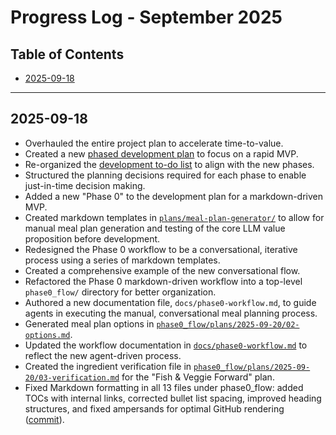 # Progress Log - September 2025

## Table of Contents
- [2025-09-18](#2025-09-18)

---

## 2025-09-18
- Overhauled the entire project plan to accelerate time-to-value.
- Created a new [phased development plan](../../plans/project-phases.md) to focus on a rapid MVP.
- Re-organized the [development to-do list](../../plans/development-todo.md) to align with the new phases.
- Structured the planning decisions required for each phase to enable just-in-time decision making.
- Added a new "Phase 0" to the development plan for a markdown-driven MVP.
- Created markdown templates in [`plans/meal-plan-generator/`](../../plans/meal-plan-generator/) to allow for manual meal plan generation and testing of the core LLM value proposition before development.
- Redesigned the Phase 0 workflow to be a conversational, iterative process using a series of markdown templates.
- Created a comprehensive example of the new conversational flow.
- Refactored the Phase 0 markdown-driven workflow into a top-level `phase0_flow/` directory for better organization.
- Authored a new documentation file, `docs/phase0-workflow.md`, to guide agents in executing the manual, conversational meal planning process.
- Generated meal plan options in [`phase0_flow/plans/2025-09-20/02-options.md`](phase0_flow/plans/2025-09-20/02-options.md).
- Updated the workflow documentation in [`docs/phase0-workflow.md`](docs/phase0-workflow.md) to reflect the new agent-driven process.
- Created the ingredient verification file in [`phase0_flow/plans/2025-09-20/03-verification.md`](phase0_flow/plans/2025-09-20/03-verification.md) for the "Fish &amp; Veggie Forward" plan.
- Fixed Markdown formatting in all 13 files under phase0_flow: added TOCs with internal links, corrected bullet list spacing, improved heading structures, and fixed ampersands for optimal GitHub rendering ([commit](https://github.com/mschulkind/kitchen/commit/073126f)).
